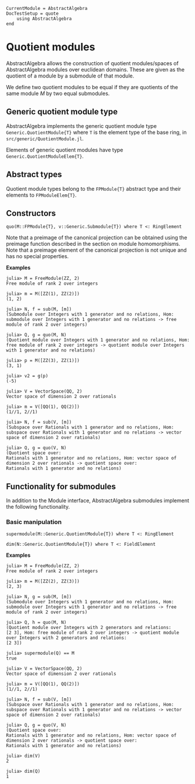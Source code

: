 ```@meta
CurrentModule = AbstractAlgebra
DocTestSetup = quote
    using AbstractAlgebra
end
```

# Quotient modules

AbstractAlgebra allows the construction of quotient modules/spaces of
AbstractAlgebra modules over euclidean domains. These are given as the
quotient of a module by a submodule of that module.

We define two quotient modules to be equal if they are quotients of the
same module $M$ by two equal submodules.

## Generic quotient module type

AbstractAlgebra implements the generic quotient module type
`Generic.QuotientModule{T}` where `T` is the element type of the base ring,
in `src/generic/QuotientModule.jl`.

Elements of generic quotient modules have type `Generic.QuotientModuleElem{T}`.

## Abstract types

Quotient module types belong to the `FPModule{T}` abstract type and their
elements to `FPModuleElem{T}`.

## Constructors

```@docs
quo(M::FPModule{T}, v::Generic.Submodule{T}) where T <: RingElement
```

Note that a preimage of the canonical projection can be obtained using the
preimage function described in the section on module homomorphisms. Note that
a preimage element of the canonical projection is not unique and has no special
properties.

**Examples**

```jldoctest
julia> M = FreeModule(ZZ, 2)
Free module of rank 2 over integers

julia> m = M([ZZ(1), ZZ(2)])
(1, 2)

julia> N, f = sub(M, [m])
(Submodule over Integers with 1 generator and no relations, Hom: submodule over Integers with 1 generator and no relations -> free module of rank 2 over integers)

julia> Q, g = quo(M, N)
(Quotient module over Integers with 1 generator and no relations, Hom: free module of rank 2 over integers -> quotient module over Integers with 1 generator and no relations)

julia> p = M([ZZ(3), ZZ(1)])
(3, 1)

julia> v2 = g(p)
(-5)

julia> V = VectorSpace(QQ, 2)
Vector space of dimension 2 over rationals

julia> m = V([QQ(1), QQ(2)])
(1//1, 2//1)

julia> N, f = sub(V, [m])
(Subspace over Rationals with 1 generator and no relations, Hom: subspace over Rationals with 1 generator and no relations -> vector space of dimension 2 over rationals)

julia> Q, g = quo(V, N)
(Quotient space over:
Rationals with 1 generator and no relations, Hom: vector space of dimension 2 over rationals -> quotient space over:
Rationals with 1 generator and no relations)

```

## Functionality for submodules

In addition to the Module interface, AbstractAlgebra submodules implement the
following functionality.

### Basic manipulation

```@docs
supermodule(M::Generic.QuotientModule{T}) where T <: RingElement

dim(N::Generic.QuotientModule{T}) where T <: FieldElement
```

**Examples**

```jldoctest
julia> M = FreeModule(ZZ, 2)
Free module of rank 2 over integers

julia> m = M([ZZ(2), ZZ(3)])
(2, 3)

julia> N, g = sub(M, [m])
(Submodule over Integers with 1 generator and no relations, Hom: submodule over Integers with 1 generator and no relations -> free module of rank 2 over integers)

julia> Q, h = quo(M, N)
(Quotient module over Integers with 2 generators and relations:
[2 3], Hom: free module of rank 2 over integers -> quotient module over Integers with 2 generators and relations:
[2 3])

julia> supermodule(Q) == M
true

julia> V = VectorSpace(QQ, 2)
Vector space of dimension 2 over rationals

julia> m = V([QQ(1), QQ(2)])
(1//1, 2//1)

julia> N, f = sub(V, [m])
(Subspace over Rationals with 1 generator and no relations, Hom: subspace over Rationals with 1 generator and no relations -> vector space of dimension 2 over rationals)

julia> Q, g = quo(V, N)
(Quotient space over:
Rationals with 1 generator and no relations, Hom: vector space of dimension 2 over rationals -> quotient space over:
Rationals with 1 generator and no relations)

julia> dim(V)
2

julia> dim(Q)
1

```

